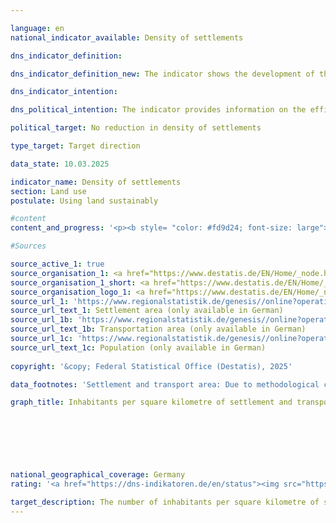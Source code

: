 ```yaml
---

language: en        
national_indicator_available: Density of settlements        

dns_indicator_definition:         

dns_indicator_definition_new: The indicator shows the development of the population per square kilometre of settlement and transport area compared to the base year 2000.        

dns_indicator_intention:         

dns_political_intention: The indicator provides information on the efficiency of settlement land utilisation. It is intended to reflect the effects of land-saving measures in new construction and internal development, such as the reduction of residential and commercial vacancies, redensification and increasing building density.        

political_target: No reduction in density of settlements        

type_target: Target direction        

data_state: 10.03.2025        

indicator_name: Density of settlements        
section: Land use        
postulate: Using land sustainably        

#content         
content_and_progress: '<p><b style= "color: #fd9d24; font-size: large">11.1.c Density of settlements</b><br><br>Settlement density describes the ratio of population to settlement and transport area (SuV) and thus differs from population density, which relates to the total area of the Federal territory. In addition to residential building land, settlement area also includes land with special uses such as hospitals, schools, industrial and commercial zones, mixed-use areas, as well as sports, leisure and recreational areas. Changes in both the population and the extent of SuV affect settlement density.<br><br>Settlement density varies significantly between “rural” and “non-rural” areas. The classification follows the typology of the Thünen Institute, which categorises districts (Kreise) and independent cities (kreisfreie Städte) based on criteria such as settlement density, the proportion of land used for agriculture and forestry, and accessibility of major centres. As the definition of “rural” already incorporates settlement density, differences in the indicator between rural and non-rural areas are partly due to the classification itself. For example, an increase in settlement density in a rural area may lead to its future classification as non-rural.<br><br>Between 2000&nbsp;and 2011, settlement density decreased in both area types&nbsp;–&nbsp;by 12% in rural areas and by 5% in non-rural areas. Since 2011, the indicator value for Germany as a whole has remained relatively constant at around 1,670&nbsp;inhabitants per square kilometre of SuV, corresponding to about 90% of the 2000&nbsp;value. In non-rural areas, settlement density has been rising again since 2011, reaching 3,384&nbsp;inhabitants per square kilometre of SuV in 2023, almost the same level as in 2000.<br><br>A comparison of the development of SuV and population figures reveals different trends for the two influencing factors: while SuV has been steadily expanding since 2000, the population declined between 2000&nbsp;and 2011, explaining the decrease in settlement density. Since 2011, population numbers have been increasing again, which is why the indicator has remained largely constant since then.<br><br>The proportion of SuV in total area in 2023&nbsp;was considerably lower in rural areas, at 12.3%, than in non-rural areas, at 36.8%. The increase in SuV affected both area types, but was significantly greater in rural areas (up 17.4% in 2023&nbsp;compared with 2000) than in non-rural areas (up 9.3%). At the same time, population growth since 2011&nbsp;has been weaker in rural areas, resulting in a slight decline in settlement density there.<br><br>According to the Thünen Institute’s definition, around 43% of the population lived in non-rural areas and 57% in rural areas in 2023. At the same time, around 80% of the settlement and transport area was located in rural areas.<br><br>The politically defined target is to increase the number of inhabitants per square kilometre of SuV. However, due to the stagnation observed in recent years, this target is unlikely to be achieved or will be reached only to a limited extent.<br><br>The data sources are population statistics and the land survey by type of actual use (official land use statistics) of the Federal Statistical Office. The Länder are harmonising their cadastral systems, which in recent years has led to reclassifications of land&nbsp;–&nbsp;even without actual changes in use. In 2016, a new land-use classification was introduced, affecting the official land use statistics and limiting comparability with previous years. To still allow meaningful time series comparisons, the data were recalculated based on the 2011&nbsp;Census and the 2016&nbsp;land survey.<br><br>A further extension of the land-use classification took place in 2023&nbsp;with the introduction of a new modelling of the geospatial information of the official surveying system (GEOInfoDok), accompanied by changes to the modelling criteria for actual use. To minimise distortions to the land indicator caused by this methodological change, effects not corresponding to actual changes are excluded from the calculation. As migration to the new GEOInfoDok is completed at different times in the Länder surveying authorities, these effects may occur at different times depending on the Land and may influence results over several years. In the medium term, the methodological change will lead to significant quality improvements in land use statistics.<br><br>The indicator has substantive cross-references to Indicator <a href"https://dns-indikatoren.de/en/11-1-a">11.1.a</a> “Increase in settlement and transport area”.</p>'                

#Sources        

source_active_1: true
source_organisation_1: <a href="https://www.destatis.de/EN/Home/_node.html" target="_blank">Federal Statistical Office</a>
source_organisation_1_short: <a href="https://www.destatis.de/EN/Home/_node.html" target="_blank">Federal Statistical Office</a>
source_organisation_logo_1: <a href="https://www.destatis.de/EN/Home/_node.html" target="_blank"><img src="https://dns-indikatoren.de/public/OrgImgEn/destatis.png" alt="Federal Statistical Office" title=" Click here to visit the homepage of the organizationFederal Statistical Office" style="height:60px; width:148px; border:transparent"/></a>
source_url_1: 'https://www.regionalstatistik.de/genesis//online?operation=table&code=33111-02-01-4&bypass=true&levelindex=1&levelid=1713517838976#abreadcrumb'
source_url_text_1: Settlement area (only available in German)
source_url_1b: 'https://www.regionalstatistik.de/genesis//online?operation=table&code=33111-03-01-4&bypass=true&levelindex=1&levelid=1713517838976#abreadcrumb'
source_url_text_1b: Transportation area (only available in German)
source_url_1c: 'https://www.regionalstatistik.de/genesis//online?operation=table&code=12411-01-01-4&bypass=true&levelindex=1&levelid=1713517974290#abreadcrumb'
source_url_text_1c: Population (only available in German)
        
copyright: '&copy; Federal Statistical Office (Destatis), 2025'        

data_footnotes: 'Settlement and transport area: Due to methodological changes in the official survey of land (introduction of the official land register information system (<abbr title="Official land register information system" tabindex="0">ALKIS</abbr>) from the 2016&nbsp;reporting year), the results from 2016&nbsp;are only comparable with previous years to a limited extent (break in the time series). As of the 2016&nbsp;reporting year, the official land survey is based on the Official Real Estate Cadastre Information System (<abbr title="Official land register information system" tabindex="0">ALKIS</abbr>).<br>• With the conversion of the documentation for modelling the geoinformation of the official cadastral surveying system from version 6.0.1&nbsp;to 7.1.2&nbsp;in 2023, the list of usage types was expanded again. This impairs comparison with previous years and makes it more difficult to calculate changes. The settlement and transport areas determined after the changeover largely contain the same types of use as before.<br>• The data is based on a special evaluation and is not publicly available.<br>• The figures for the annual values and the moving average for the years 2020&nbsp;to 2022&nbsp;are revised. For the period mentioned, the surveying administration reclassified a large number of areas from vegetation to traffic areas, which do not correspond to any change in land use in reality. The present results have been adjusted for these reclassifications.'        

graph_title: Inhabitants per square kilometre of settlement and transport area        

        

        

                

national_geographical_coverage: Germany        
rating: '<a href="https://dns-indikatoren.de/en/status"><img src="https://sdg-indikatoren.de/public/Wettersymbole/Leicht bewölkt.png" title="In 2023 the average development aimed in the right direction, but in the previous year there had been a development in the wrong direction or no change at all." alt="Weathersymbol: Clouded sun"/></a>'        

target_description: The number of inhabitants per square kilometre of settlement and transport area should increase.<br><br>As the value of indicator 11.1.c has fallen in 2023, but risen on average over the last six years, the indicator for 2023&nbsp;is rated as "slightly cloudy".        
---
```


